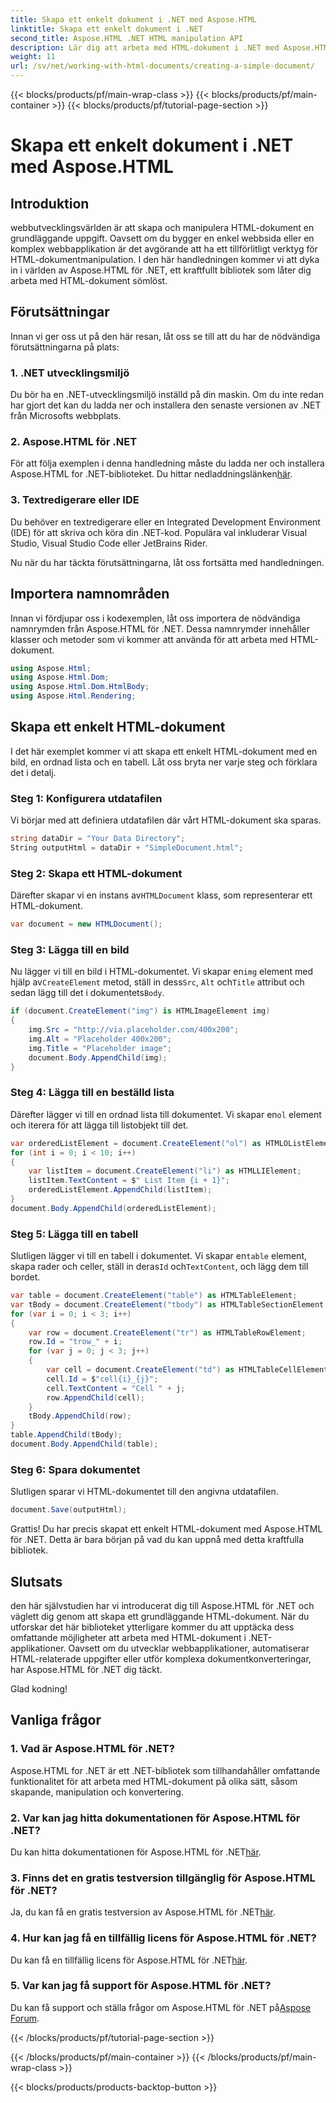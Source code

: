 ```yaml
---
title: Skapa ett enkelt dokument i .NET med Aspose.HTML
linktitle: Skapa ett enkelt dokument i .NET
second_title: Aspose.HTML .NET HTML manipulation API
description: Lär dig att arbeta med HTML-dokument i .NET med Aspose.HTML. Skapa, manipulera och konvertera HTML utan ansträngning. Kom igång idag!
weight: 11
url: /sv/net/working-with-html-documents/creating-a-simple-document/
---
```


{{< blocks/products/pf/main-wrap-class >}}
{{< blocks/products/pf/main-container >}}
{{< blocks/products/pf/tutorial-page-section >}}

# Skapa ett enkelt dokument i .NET med Aspose.HTML


## Introduktion

webbutvecklingsvärlden är att skapa och manipulera HTML-dokument en grundläggande uppgift. Oavsett om du bygger en enkel webbsida eller en komplex webbapplikation är det avgörande att ha ett tillförlitligt verktyg för HTML-dokumentmanipulation. I den här handledningen kommer vi att dyka in i världen av Aspose.HTML för .NET, ett kraftfullt bibliotek som låter dig arbeta med HTML-dokument sömlöst. 

## Förutsättningar

Innan vi ger oss ut på den här resan, låt oss se till att du har de nödvändiga förutsättningarna på plats:

### 1. .NET utvecklingsmiljö

Du bör ha en .NET-utvecklingsmiljö inställd på din maskin. Om du inte redan har gjort det kan du ladda ner och installera den senaste versionen av .NET från Microsofts webbplats.

### 2. Aspose.HTML för .NET

 För att följa exemplen i denna handledning måste du ladda ner och installera Aspose.HTML for .NET-biblioteket. Du hittar nedladdningslänken[här](https://releases.aspose.com/html/net/).

### 3. Textredigerare eller IDE

Du behöver en textredigerare eller en Integrated Development Environment (IDE) för att skriva och köra din .NET-kod. Populära val inkluderar Visual Studio, Visual Studio Code eller JetBrains Rider.

Nu när du har täckta förutsättningarna, låt oss fortsätta med handledningen.

## Importera namnområden

Innan vi fördjupar oss i kodexemplen, låt oss importera de nödvändiga namnrymden från Aspose.HTML för .NET. Dessa namnrymder innehåller klasser och metoder som vi kommer att använda för att arbeta med HTML-dokument.

```csharp
using Aspose.Html;
using Aspose.Html.Dom;
using Aspose.Html.Dom.HtmlBody;
using Aspose.Html.Rendering;
```

## Skapa ett enkelt HTML-dokument

I det här exemplet kommer vi att skapa ett enkelt HTML-dokument med en bild, en ordnad lista och en tabell. Låt oss bryta ner varje steg och förklara det i detalj.

### Steg 1: Konfigurera utdatafilen

Vi börjar med att definiera utdatafilen där vårt HTML-dokument ska sparas.

```csharp
string dataDir = "Your Data Directory";
String outputHtml = dataDir + "SimpleDocument.html";
```

### Steg 2: Skapa ett HTML-dokument

 Därefter skapar vi en instans av`HTMLDocument` klass, som representerar ett HTML-dokument.

```csharp
var document = new HTMLDocument();
```

### Steg 3: Lägga till en bild

Nu lägger vi till en bild i HTML-dokumentet. Vi skapar en`img` element med hjälp av`CreateElement` metod, ställ in dess`Src`, `Alt` och`Title` attribut och sedan lägg till det i dokumentets`Body`.

```csharp
if (document.CreateElement("img") is HTMLImageElement img)
{
    img.Src = "http://via.placeholder.com/400x200";
    img.Alt = "Placeholder 400x200";
    img.Title = "Placeholder image";
    document.Body.AppendChild(img);
}
```

### Steg 4: Lägga till en beställd lista

 Därefter lägger vi till en ordnad lista till dokumentet. Vi skapar en`ol` element och iterera för att lägga till listobjekt till det.

```csharp
var orderedListElement = document.CreateElement("ol") as HTMLOListElement;
for (int i = 0; i < 10; i++)
{
    var listItem = document.CreateElement("li") as HTMLLIElement;
    listItem.TextContent = $" List Item {i + 1}";
    orderedListElement.AppendChild(listItem);
}
document.Body.AppendChild(orderedListElement);
```

### Steg 5: Lägga till en tabell

 Slutligen lägger vi till en tabell i dokumentet. Vi skapar en`table` element, skapa rader och celler, ställ in deras`Id` och`TextContent`, och lägg dem till bordet.

```csharp
var table = document.CreateElement("table") as HTMLTableElement;
var tBody = document.CreateElement("tbody") as HTMLTableSectionElement;
for (var i = 0; i < 3; i++)
{
    var row = document.CreateElement("tr") as HTMLTableRowElement;
    row.Id = "trow_" + i;
    for (var j = 0; j < 3; j++)
    {
        var cell = document.CreateElement("td") as HTMLTableCellElement;
        cell.Id = $"cell{i}_{j}";
        cell.TextContent = "Cell " + j;
        row.AppendChild(cell);
    }
    tBody.AppendChild(row);
}
table.AppendChild(tBody);
document.Body.AppendChild(table);
```

### Steg 6: Spara dokumentet

Slutligen sparar vi HTML-dokumentet till den angivna utdatafilen.

```csharp
document.Save(outputHtml);
```

Grattis! Du har precis skapat ett enkelt HTML-dokument med Aspose.HTML för .NET. Detta är bara början på vad du kan uppnå med detta kraftfulla bibliotek.

## Slutsats

den här självstudien har vi introducerat dig till Aspose.HTML för .NET och väglett dig genom att skapa ett grundläggande HTML-dokument. När du utforskar det här biblioteket ytterligare kommer du att upptäcka dess omfattande möjligheter att arbeta med HTML-dokument i .NET-applikationer. Oavsett om du utvecklar webbapplikationer, automatiserar HTML-relaterade uppgifter eller utför komplexa dokumentkonverteringar, har Aspose.HTML för .NET dig täckt.

Glad kodning!

## Vanliga frågor

### 1. Vad är Aspose.HTML för .NET?

Aspose.HTML for .NET är ett .NET-bibliotek som tillhandahåller omfattande funktionalitet för att arbeta med HTML-dokument på olika sätt, såsom skapande, manipulation och konvertering.

### 2. Var kan jag hitta dokumentationen för Aspose.HTML för .NET?

 Du kan hitta dokumentationen för Aspose.HTML för .NET[här](https://reference.aspose.com/html/net/).

### 3. Finns det en gratis testversion tillgänglig för Aspose.HTML för .NET?

 Ja, du kan få en gratis testversion av Aspose.HTML för .NET[här](https://releases.aspose.com/).

### 4. Hur kan jag få en tillfällig licens för Aspose.HTML för .NET?

 Du kan få en tillfällig licens för Aspose.HTML för .NET[här](https://purchase.aspose.com/temporary-license/).

### 5. Var kan jag få support för Aspose.HTML för .NET?

 Du kan få support och ställa frågor om Aspose.HTML för .NET på[Aspose Forum](https://forum.aspose.com/).

{{< /blocks/products/pf/tutorial-page-section >}}

{{< /blocks/products/pf/main-container >}}
{{< /blocks/products/pf/main-wrap-class >}}

{{< blocks/products/products-backtop-button >}}

